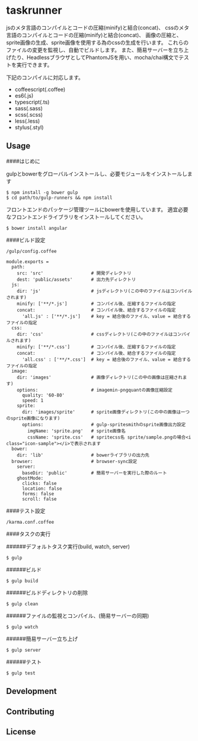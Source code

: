 # taskrunner

jsのメタ言語のコンパイルとコードの圧縮(minify)と結合(concat)、
cssのメタ言語のコンパイルとコードの圧縮(minify)と結合(concat)、
画像の圧縮と、sprite画像の生成、sprite画像を使用する為のcssの生成を行います。
これらのファイルの変更を監視し、自動でビルドします。
また、簡易サーバーを立ち上げたり、HeadlessブラウザとしてPhantomJSを用い、mocha/chai構文でテストを実行できます。

下記のコンパイルに対応します。

- coffeescript(.coffee)
- es6(.js)
- typescript(.ts)
- sass(.sass)
- scss(.scss)
- less(.less)
- stylus(.styl)

## Usage

####はじめに

gulpとbowerをグローバルインストールし、必要モジュールをインストールします

    $ npm install -g bower gulp
    $ cd path/to/gulp-runners && npm install

フロントエンドのパッケージ管理ツールにbowerを使用しています。
適宜必要なフロントエンドライブラリをインストールしてください。

    $ bower install angular

####ビルド設定

    /gulp/config.coffee

    module.exports =
      path:
        src: 'src'                  # 開発ディレクトリ
        dest: 'public/assets'       # 出力先ディレクトリ
      js:
        dir: 'js'                   # jsディレクトリ(この中のファイルはコンパイルされます)
        minify: ['**/*.js']         # コンパイル後、圧縮するファイルの指定
        concat:                     # コンパイル後、結合するファイルの指定
          'all.js' : ['**/*.js']    # key = 結合後のファイル、value = 結合するファイルの指定
      css:
        dir: 'css'                  # cssディレクトリ(この中のファイルはコンパイルされます)
        minify: ['**/*.css']        # コンパイル後、圧縮するファイルの指定
        concat:                     # コンパイル後、結合するファイルの指定
          'all.css' : ['**/*.css']  # key = 結合後のファイル、value = 結合するファイルの指定
      image:
        dir: 'images'               # 画像ディレクトリ(この中の画像は圧縮されます)
        options:                    # imagemin-pngquantの画像圧縮設定
          quality: '60-80'
          speed: 1
        sprite:
          dir: 'images/sprite'      # sprite画像ディレクトリ(この中の画像は一つのsprite画像になります)
          options:                  # gulp-spritesmithのsprite画像出力設定
            imgName: 'sprite.png'   # sprite画像名
            cssName: 'sprite.css'   # spritecss名 sprite/sample.pngの場合<i class="icon-sample"></i>で表示されます
      bower:
        dir: 'lib'                  # bowerライブラリの出力先
      browser:                      # browser-sync設定
        server:
          baseDir: 'public'         # 簡易サーバーを実行した際のルート
        ghostMode:
          clicks: false
          location: false
          forms: false
          scroll: false

####テスト設定

    /karma.conf.coffee

####タスクの実行

######デフォルトタスク実行(build, watch, server)

    $ gulp

######ビルド

    $ gulp build

######ビルドディレクトリの削除

    $ gulp clean

######ファイルの監視とコンパイル、(簡易サーバーの同期)

    $ gulp watch

######簡易サーバー立ち上げ

    $ gulp server

######テスト

    $ gulp test

## Development

## Contributing

## License

